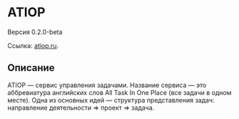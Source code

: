 # ATIOP
Версия 0.2.0-beta

Ссылка: [atiop.ru](https://atiop.ru/).

## Описание
ATIOP — сервис управления задачами. Название сервиса — это аббревиатура английских слов All Task In One Place (все задачи в одном месте). Одна из основных идей — структура представления задач: направление деятельности ⇒ проект ⇒ задача.
